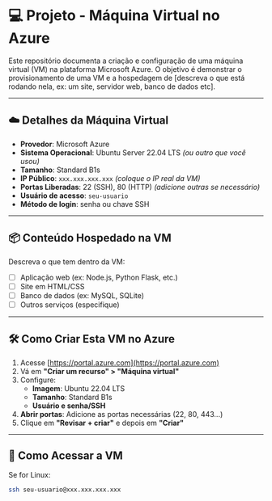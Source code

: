 # 💻 Projeto - Máquina Virtual no Azure

Este repositório documenta a criação e configuração de uma máquina virtual (VM) na plataforma Microsoft Azure. O objetivo é demonstrar o provisionamento de uma VM e a hospedagem de [descreva o que está rodando nela, ex: um site, servidor web, banco de dados etc].

---

## ☁️ Detalhes da Máquina Virtual

- **Provedor**: Microsoft Azure  
- **Sistema Operacional**: Ubuntu Server 22.04 LTS *(ou outro que você usou)*  
- **Tamanho**: Standard B1s  
- **IP Público**: `xxx.xxx.xxx.xxx` *(coloque o IP real da VM)*  
- **Portas Liberadas**: 22 (SSH), 80 (HTTP) *(adicione outras se necessário)*  
- **Usuário de acesso**: `seu-usuario`  
- **Método de login**: senha ou chave SSH  

---

## 📦 Conteúdo Hospedado na VM

Descreva o que tem dentro da VM:

- [ ] Aplicação web (ex: Node.js, Python Flask, etc.)
- [ ] Site em HTML/CSS
- [ ] Banco de dados (ex: MySQL, SQLite)
- [ ] Outros serviços (especifique)

---

## 🛠️ Como Criar Esta VM no Azure

1. Acesse [https://portal.azure.com](https://portal.azure.com)
2. Vá em **"Criar um recurso" > "Máquina virtual"**
3. Configure:
   - **Imagem**: Ubuntu 22.04 LTS
   - **Tamanho**: Standard B1s
   - **Usuário e senha/SSH**
4. **Abrir portas**: Adicione as portas necessárias (22, 80, 443...)
5. Clique em **"Revisar + criar"** e depois em **"Criar"**

---

## 🚀 Como Acessar a VM

Se for Linux:
```bash
ssh seu-usuario@xxx.xxx.xxx.xxx

